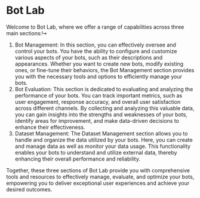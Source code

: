 # Bot Lab

Welcome to Bot Lab, where we offer a range of capabilities across three main sections:↳

1. Bot Management: In this section, you can effectively oversee and control your bots. You have the ability to configure and customize various aspects of your bots, such as their descriptions and appearances. Whether you want to create new bots, modify existing ones, or fine-tune their behaviors, the Bot Management section provides you with the necessary tools and options to efficiently manage your bots.
2. Bot Evaluation: This section is dedicated to evaluating and analyzing the performance of your bots. You can track important metrics, such as user engagement, response accuracy, and overall user satisfaction across different channels. By collecting and analyzing this valuable data, you can gain insights into the strengths and weaknesses of your bots, identify areas for improvement, and make data-driven decisions to enhance their effectiveness.
3. Dataset Management: The Dataset Management section allows you to handle and organize the data utilized by your bots. Here, you can create and manage data as well as monitor your data usage. This functionality enables your bots to understand and utilize external data, thereby enhancing their overall performance and reliability.

Together, these three sections of Bot Lab provide you with comprehensive tools and resources to effectively manage, evaluate, and optimize your bots, empowering you to deliver exceptional user experiences and achieve your desired outcomes.


